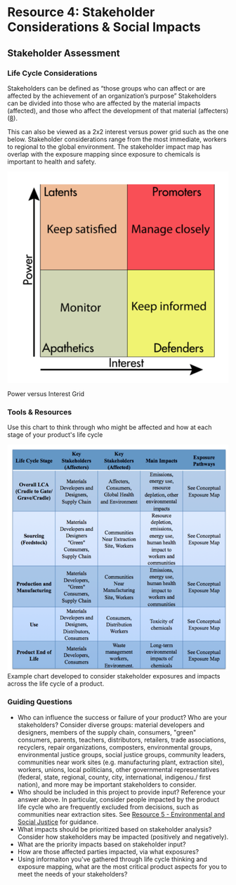 
# Resource 4: Stakeholder Considerations & Social Impacts

## Stakeholder Assessment

### Life Cycle Considerations 
Stakeholders can be defined as “those groups who can affect or are affected by the achievement of an organization’s purpose” Stakeholders can be divided into those who are affected by the material impacts (affected), and those who affect the development of that material (affecters) ([8](http://books.google.com/books?id=NpmA_qEiOpkC&lpg=PP1&pg=PP1#v=onepage&q&f=false)).

This can also be viewed as a 2x2 interest versus power grid such as the one below. Stakeholder considerations range from the most immediate, workers to regional to the global environment. The stakeholder impact map has overlap with the exposure mapping since exposure to chemicals is important to health and safety.

![image](./assets/tool-stakeholder-considerations/power-v-interest-grid.png)

Power versus Interest Grid

### Tools & Resources

Use this chart to think through who might be affected and how at each stage of your product's life cycle 

![image](./assets/tool-stakeholder-considerations/key-stakeholder-impact-table.png)
Example chart developed to consider stakeholder exposures and impacts across the life cycle of a product.

### Guiding Questions

* Who can influence the success or failure of your product? Who are your stakeholders? Consider diverse groups: material developers and designers, members of the supply chain, consumers, "green" consumers, parents, teachers, distributors, retailers, trade associations, recyclers, repair organizations, composters, environmental groups, environmental justice groups, social justice groups, community leaders, communities near work sites (e.g. manufacturing plant, extraction site), workers, unions, local politicians, other governmental representatives (federal, state, regional, county, city, international, indigenou./ first nation), and more may be important stakeholders to consider.
* Who should be included in this project to provide input? Reference your answer above. In particular, consider people impacted by the product life cycle who are frequently excluded from decisions, such as communities near extraction sites. See [Resource 5 - Environmental and Social Justice](./resource5-social-and-env-justice.html) for guidance.
* What impacts should be prioritized based on stakeholder analysis? Consider how stakeholders may be impacted (positively and negatively).
* What are the priority impacts based on stakeholder input? 
* How are those affected parties impacted, via what exposures?
* Using informaiton you've gathered through life cycle thinking and exposure mapping, what are the most critical product aspects for you to meet the needs of your stakeholders?